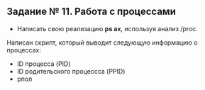 ## Задание № 11. Работа с процессами ##
- Написать свою реализацию **ps ax**, используя анализ /proc.

Написан скрипт, который выводит следующую информацию о процессах:
- ID процесса (PID)
- ID родительского процессса (PPID)
- рпол
